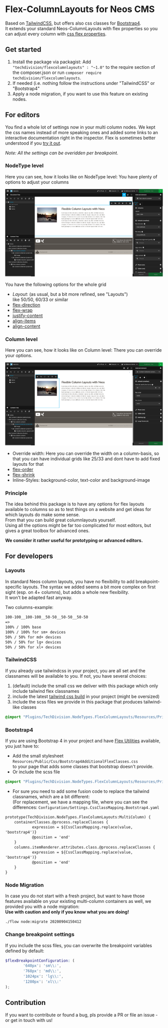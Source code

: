 # Flex-ColumnLayouts for Neos CMS
Based on [TailwindCSS](https://tailwindcss.com/), but offers also css classes for [Bootstrap4](https://getbootstrap.com/docs/4.4/utilities/flex/).  
It extends your standard Neos-ColumnLayouts with flex properties so you can adjust every column with [css flex properties](https://css-tricks.com/snippets/css/a-guide-to-flexbox/).

## Get started
1. Install the package via packagist: Add `"techdivision/flexcolumnlayouts" : "~1.0"` to the require section of the composer.json or run `composer require techdivision/flexcolumnlayouts`.
2. If needed (i.e. nothing follow the instructions under "TailwindCSS" or "Bootstrap4"
3. Apply a node migration, if you want to use this feature on existing nodes. 

## For editors
You find a whole lot of settings now in your multi column nodes. 
We kept the css names instead of more speaking ones and added some links to an interactive documentation right in the inspector.
Flex is sometimes better understood if you [try it out](https://yoksel.github.io/flex-cheatsheet/).  

*Note: All the settings can be overidden per breakpoint.*


### NodeType level
Here you can see, how it looks like on NodeType level: You have plenty of options to adjust your columns

![NodeType level](Documentation/assets/FlexColumnLayouts-NodeType.png "NodeType level")

You have the following options for the whole grid  
* _Layout_: (as usual, but a bit more refined, see "Layouts")  
like 50/50, 60/33 or similar
* [flex-direction](https://yoksel.github.io/flex-cheatsheet/#section-flex-direction) 
* [flex-wrap](https://yoksel.github.io/flex-cheatsheet/#section-flex-wrap)
* [justify-content](https://yoksel.github.io/flex-cheatsheet/#section-justify-content)
* [align-items](https://yoksel.github.io/flex-cheatsheet/#section-align-items-self)
* [align-content](https://yoksel.github.io/flex-cheatsheet/#section-align-content)


### Column level 

Here you can see, how it looks like on Column level: There you can override your options.

![Column level](Documentation/assets/FlexColumnLayouts-Column.png "Column level")


* Override width: Here you can override the width on a column-basis, so that you can have individual grids like 25/33 and dont have to add fixed layouts for that
* [flex-order](https://yoksel.github.io/flex-cheatsheet/#section-order)
* [flex-shrink](https://yoksel.github.io/flex-cheatsheet/#section-flex-shrink)
* Inline-Styles: background-color, text-color and background-image

### Principle
The idea behind this package is to have any options for flex layouts available to columns so as to 
test things on a website and get ideas for which layouts do make some sense.  
From that you can build great columnlayouts yourself.  
Using all the options might be far too complicated for most editors, but gives a great toolbox for advanced ones.

**We consider it rather useful for prototyping or advanced editors.**


## For developers

### Layouts
In standard Neos column layouts, you have no flexibility to add breakpoint-specific layouts.
The syntax we added seems a bit more complex on first sight (esp. on 4+ columns), but adds a whole new flexibility.  
It won't be adapted fast anyway.

Two columns-example:

```
100-100__100-100__50-50__50-50__50-50
=> 
100% / 100% base
100% / 100% for sm+ devices
50% / 50% for md+ devices
50% / 50% for lg+ devices
50% / 50% for xl+ devices
```

### TailwindCSS
If you already use tailwindcss in your project, you are all set and the classnames will be available to you.
If not, you have several choices:
1. (default) include the small css we deliver with this package which only include tailwind flex classnames 
2. include the latest [tailwind css build](https://tailwindcss.com/docs/installation) in your project (might be oversized)
3. include the scss files we provide in this package that produces tailwind-like classes
```scss
@import "Plugins/TechDivision.NodeTypes.FlexColumnLayouts/Resources/Private/Scss/TailwindFlexClasses";
```

### Bootstrap4
If you are using Bootstrap 4 in your project and have [Flex Utilities](https://getbootstrap.com/docs/4.4/utilities/flex/) available, you just have to:
* Add the small stylesheet 
`Resources/Public/Css/Bootstrap4AdditionalFlexClasses.css`  
to your page that adds some classes that bootstrap doesn't provide.
* Or include the scss file
```scss
@import "Plugins/TechDivision.NodeTypes.FlexColumnLayouts/Resources/Private/Scss/Bootstrap4AdditionalFlexClasses";
```
* For sure you need to add some fusion code to replace the tailwind classnames, which are a bit different:  
(For replacement, we have a mapping file, where you can see the differences: `Configuration/Settings.CssClassMapping.Bootstrap4.yaml` 
```
prototype(TechDivision.NodeTypes.FlexColumnLayouts:MultiColumn) {
    containerClasses.@process.replaceClasses {
            expression = ${CssClassMapping.replace(value, 'bootstrap4')}
            @position = 'end'
    }
    columns.itemRenderer.attributes.class.@process.replaceClasses {
            expression = ${CssClassMapping.replace(value, 'bootstrap4')}
            @position = 'end'
    }
}
```

### Node Migration
In case you do not start with a fresh project, but want to have those features available on your existing multi-column containers as well, we provided you with a node migration:  
**Use with caution and only if you know what you are doing!**

```shell
./flow node:migrate 20200904150412
```

### Change breakpoint settings

If you include the scss files, you can overwrite the breakpoint variables defined by default:

```scss
$flexBreakpointConfiguration: (
        '640px': 'sm\\:',
        '768px': 'md\\:',
        '1024px': 'lg\\:',
        '1280px': 'xl\\:'
);
```
## Contribution
If you want to contribute or found a bug, pls provide a PR or file an issue - or get in touch with us!
 